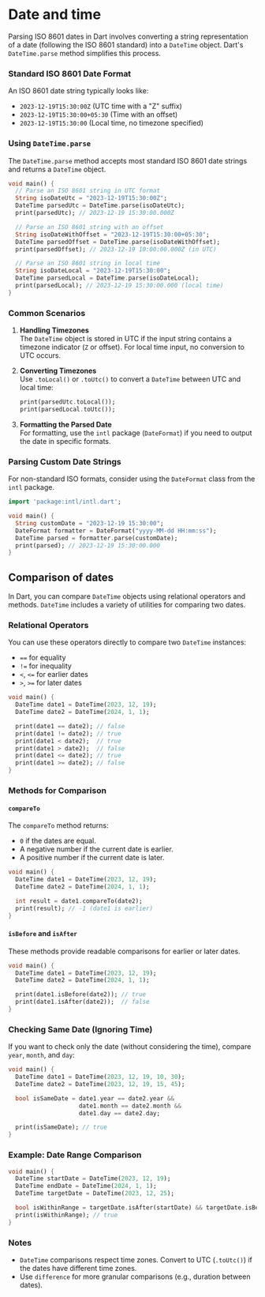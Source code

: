# Date and time

Parsing ISO 8601 dates in Dart involves converting a string representation of a date (following the ISO 8601 standard) into a `DateTime` object. Dart's `DateTime.parse` method simplifies this process.

### Standard ISO 8601 Date Format

An ISO 8601 date string typically looks like:

- `2023-12-19T15:30:00Z` (UTC time with a "Z" suffix)
- `2023-12-19T15:30:00+05:30` (Time with an offset)
- `2023-12-19T15:30:00` (Local time, no timezone specified)

### Using `DateTime.parse`

The `DateTime.parse` method accepts most standard ISO 8601 date strings and returns a `DateTime` object.

```dart
void main() {
  // Parse an ISO 8601 string in UTC format
  String isoDateUtc = "2023-12-19T15:30:00Z";
  DateTime parsedUtc = DateTime.parse(isoDateUtc);
  print(parsedUtc); // 2023-12-19 15:30:00.000Z

  // Parse an ISO 8601 string with an offset
  String isoDateWithOffset = "2023-12-19T15:30:00+05:30";
  DateTime parsedOffset = DateTime.parse(isoDateWithOffset);
  print(parsedOffset); // 2023-12-19 10:00:00.000Z (in UTC)

  // Parse an ISO 8601 string in local time
  String isoDateLocal = "2023-12-19T15:30:00";
  DateTime parsedLocal = DateTime.parse(isoDateLocal);
  print(parsedLocal); // 2023-12-19 15:30:00.000 (local time)
}
```

### Common Scenarios

1. **Handling Timezones**  
   The `DateTime` object is stored in UTC if the input string contains a timezone indicator (`Z` or offset). For local time input, no conversion to UTC occurs.

2. **Converting Timezones**  
   Use `.toLocal()` or `.toUtc()` to convert a `DateTime` between UTC and local time:

   ```dart
   print(parsedUtc.toLocal());
   print(parsedLocal.toUtc());
   ```

3. **Formatting the Parsed Date**  
   For formatting, use the `intl` package (`DateFormat`) if you need to output the date in specific formats.

### Parsing Custom Date Strings

For non-standard ISO formats, consider using the `DateFormat` class from the `intl` package.

```dart
import 'package:intl/intl.dart';

void main() {
  String customDate = "2023-12-19 15:30:00";
  DateFormat formatter = DateFormat("yyyy-MM-dd HH:mm:ss");
  DateTime parsed = formatter.parse(customDate);
  print(parsed); // 2023-12-19 15:30:00.000
}
```

## Comparison of dates

In Dart, you can compare `DateTime` objects using relational operators and methods. `DateTime` includes a variety of utilities for comparing two dates.

### Relational Operators

You can use these operators directly to compare two `DateTime` instances:

- `==` for equality
- `!=` for inequality
- `<`, `<=` for earlier dates
- `>`, `>=` for later dates

```dart
void main() {
  DateTime date1 = DateTime(2023, 12, 19);
  DateTime date2 = DateTime(2024, 1, 1);

  print(date1 == date2); // false
  print(date1 != date2); // true
  print(date1 < date2);  // true
  print(date1 > date2);  // false
  print(date1 <= date2); // true
  print(date1 >= date2); // false
}
```

### Methods for Comparison

#### `compareTo`

The `compareTo` method returns:

- `0` if the dates are equal.
- A negative number if the current date is earlier.
- A positive number if the current date is later.

```dart
void main() {
  DateTime date1 = DateTime(2023, 12, 19);
  DateTime date2 = DateTime(2024, 1, 1);

  int result = date1.compareTo(date2);
  print(result); // -1 (date1 is earlier)
}
```

#### `isBefore` and `isAfter`

These methods provide readable comparisons for earlier or later dates.

```dart
void main() {
  DateTime date1 = DateTime(2023, 12, 19);
  DateTime date2 = DateTime(2024, 1, 1);

  print(date1.isBefore(date2)); // true
  print(date1.isAfter(date2));  // false
}
```

### Checking Same Date (Ignoring Time)

If you want to check only the date (without considering the time), compare `year`, `month`, and `day`:

```dart
void main() {
  DateTime date1 = DateTime(2023, 12, 19, 10, 30);
  DateTime date2 = DateTime(2023, 12, 19, 15, 45);

  bool isSameDate = date1.year == date2.year &&
                    date1.month == date2.month &&
                    date1.day == date2.day;

  print(isSameDate); // true
}
```

### Example: Date Range Comparison

```dart
void main() {
  DateTime startDate = DateTime(2023, 12, 19);
  DateTime endDate = DateTime(2024, 1, 1);
  DateTime targetDate = DateTime(2023, 12, 25);

  bool isWithinRange = targetDate.isAfter(startDate) && targetDate.isBefore(endDate);
  print(isWithinRange); // true
}
```

### Notes

- `DateTime` comparisons respect time zones. Convert to UTC (`.toUtc()`) if the dates have different time zones.
- Use `difference` for more granular comparisons (e.g., duration between dates).
